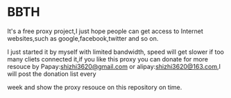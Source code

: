 # BBTH
It's a free proxy project,I just hope people can get access to Internet websites,such as google,facebook,twitter and so on.

I just started it by myself with limited bandwidth, speed will get slower if too many cliets connected it,if you like this proxy 
you can donate for more resouce by Papay:shizhi3620@gmail.com or alipay:shizhi3620@163.com,I will post the donation list every 

week and show the proxy resouce on this repository on time.

